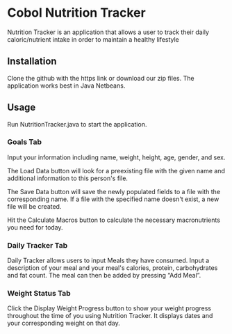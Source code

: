 # Cobol Nutrition Tracker
Nutrition Tracker is an application that allows a user to track
their daily caloric/nutrient intake in order to maintain a healthy lifestyle


## Installation

Clone the github with the https link or download our zip files.
The application works best in Java Netbeans.

## Usage

Run NutritionTracker.java to start the application.

### Goals Tab
Input your information including name, weight, height, age, gender, and sex.

The Load Data button will look for a preexisting file with the given name and 
additional information to this person's file.

The Save Data button will save the newly populated fields to a file with the
corresponding name. If a file with the specified name doesn't exist, a new
file will be created.

Hit the Calculate Macros button to calculate the necessary macronutrients you
need for today. 

### Daily Tracker Tab

Daily Tracker allows users to input Meals they have consumed. 
Input a description of your meal and your meal's calories, protein, carbohydrates 
and fat count. The meal can then be added by pressing “Add Meal”.

### Weight Status Tab

Click the Display Weight Progress button to show your weight progress throughout
the time of you using Nutrition Tracker. It displays dates and your
corresponding weight on that day.
